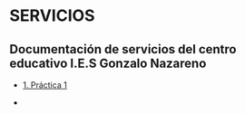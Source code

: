 # SERVICIOS


## Documentación de servicios del centro educativo I.E.S Gonzalo Nazareno

- [1. Práctica 1](./Virtualizacion/Practica1.md)

-